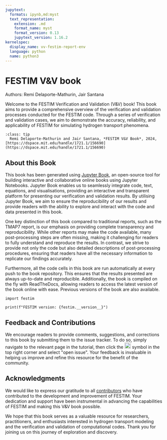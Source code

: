 ```yaml
---
jupytext:
  formats: ipynb,md:myst
  text_representation:
    extension: .md
    format_name: myst
    format_version: 0.13
    jupytext_version: 1.16.2
kernelspec:
  display_name: vv-festim-report-env
  language: python
  name: python3
---
```


# FESTIM V&V book

Authors: Remi Delaporte-Mathurin, Jair Santana

Welcome to the FESTIM Verification and Validation (V&V) book! This book aims to provide a comprehensive overview of the verification and validation processes conducted for the FESTIM code. Through a series of verification and validation cases, we aim to demonstrate the accuracy, reliability, and applicability of FESTIM for simulating hydrogen transport phenomena.


`````{admonition}  How to cite this book
:class: tip
  Remi Delaporte-Mathurin and Jair Santana, *FESTIM V&V Book*, 2024, [https://dspace.mit.edu/handle/1721.1/156690](https://dspace.mit.edu/handle/1721.1/156690)

`````

## About this Book

This book has been generated using [Jupyter Book](https://jupyterbook.org/), an open-source tool for building interactive and collaborative online books using Jupyter Notebooks. Jupyter Book enables us to seamlessly integrate code, text, equations, and visualisations, providing an interactive and transparent platform for presenting our verification and validation results. By utilising Jupyter Book, we aim to ensure the reproducibility of our results and provide readers with the ability to explore and interact with the code and data presented in this book.

One key distinction of this book compared to traditional reports, such as the TMAP7 report, is our emphasis on providing complete transparency and reproducibility. While other reports may make the code available, many post-processing steps are often missing, making it challenging for readers to fully understand and reproduce the results. In contrast, we strive to provide not only the code but also detailed descriptions of post-processing procedures, ensuring that readers have all the necessary information to replicate our findings accurately.

Furthermore, all the code cells in this book are run automatically at every push to the book repository. This ensures that the results presented are always up-to-date and reproducible. Additionally, the book is compiled on the fly with ReadTheDocs, allowing readers to access the latest version of the book online with ease. Previous versions of the book are also available.

```{code-cell} ipython3
import festim

print(f"FESTIM version: {festim.__version__}")
```

## Feedback and Contributions

We encourage readers to provide comments, suggestions, and corrections to this book by submitting them to the issue tracker. To do so, simply navigate to the relevant page in the tutorial, then click the <img src="https://github.githubassets.com/assets/GitHub-Mark-ea2971cee799.png" height="20"> symbol in the top right corner and select "open issue". Your feedback is invaluable in helping us improve and refine this resource for the benefit of the community.

## Acknowledgments

We would like to express our gratitude to all [contributors](https://github.com/festim-dev/FESTIM/graphs/contributors) who have contributed to the development and improvement of FESTIM. Your dedication and support have been instrumental in advancing the capabilities of FESTIM and making this V&V book possible.

We hope that this book serves as a valuable resource for researchers, practitioners, and enthusiasts interested in hydrogen transport modeling and the verification and validation of computational codes. Thank you for joining us on this journey of exploration and discovery.
